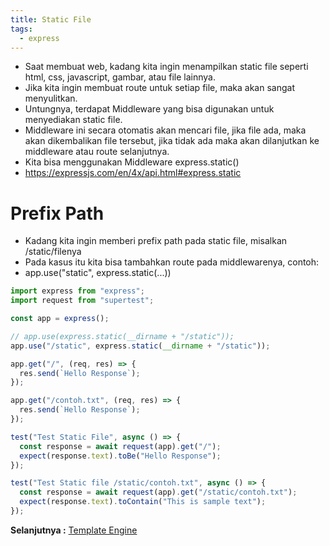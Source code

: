```yaml
---
title: Static File
tags:
  - express
---
```


- Saat membuat web, kadang kita ingin menampilkan static file seperti html, css, javascript, gambar, atau file lainnya.
- Jika kita ingin membuat route untuk setiap file, maka akan sangat menyulitkan.
- Untungnya, terdapat Middleware yang bisa digunakan untuk menyediakan static file.
- Middleware ini secara otomatis akan mencari file, jika file ada, maka akan dikembalikan file tersebut, jika tidak ada maka akan dilanjutkan ke middleware atau route selanjutnya.
- Kita bisa menggunakan Middleware express.static()
- https://expressjs.com/en/4x/api.html#express.static

# Prefix Path

- Kadang kita ingin memberi prefix path pada static file, misalkan /static/filenya
- Pada kasus itu kita bisa tambahkan route pada middlewarenya, contoh:
- app.use("static", express.static(...))

```js
import express from "express";
import request from "supertest";

const app = express();

// app.use(express.static(__dirname + "/static"));
app.use("/static", express.static(__dirname + "/static"));

app.get("/", (req, res) => {
  res.send(`Hello Response`);
});

app.get("/contoh.txt", (req, res) => {
  res.send(`Hello Response`);
});

test("Test Static File", async () => {
  const response = await request(app).get("/");
  expect(response.text).toBe("Hello Response");
});

test("Test Static file /static/contoh.txt", async () => {
  const response = await request(app).get("/static/contoh.txt");
  expect(response.text).toContain("This is sample text");
});
```

**Selanjutnya :** [Template Engine](templateengine.md)
